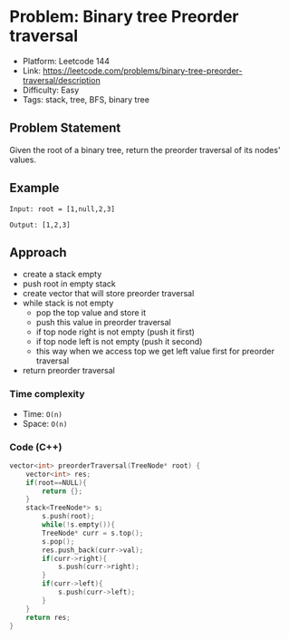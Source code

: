 # Problem: Binary tree Preorder traversal

- Platform: Leetcode 144
- Link: https://leetcode.com/problems/binary-tree-preorder-traversal/description
- Difficulty: Easy
- Tags: stack, tree, BFS, binary tree

## Problem Statement
Given the root of a binary tree, return the preorder traversal of its nodes' values.

## Example

```
Input: root = [1,null,2,3]

Output: [1,2,3]
```

## Approach 
- create a stack empty
- push root in empty stack
- create vector that will store preorder traversal
- while stack is not empty
    - pop the top value and store it
    - push this value in preorder traversal
    - if top node right is not empty (push it first)
    - if top node left is not empty (push it second)
    - this way when we access top we get left value first for preorder traversal
- return preorder traversal


### Time complexity
- Time: `O(n)` 
- Space: `O(n)`

### Code (C++)
```c++
vector<int> preorderTraversal(TreeNode* root) {
    vector<int> res;
    if(root==NULL){
        return {};
    }
    stack<TreeNode*> s;
        s.push(root);
        while(!s.empty()){
        TreeNode* curr = s.top();
        s.pop();
        res.push_back(curr->val);
        if(curr->right){
            s.push(curr->right);
        }
        if(curr->left){
            s.push(curr->left);
        }
    }
    return res;
}
```
